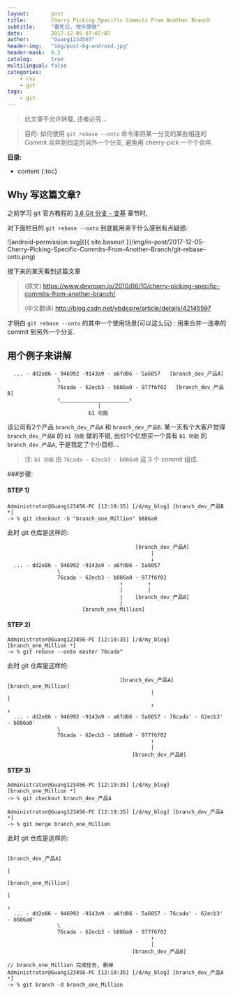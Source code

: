 ```yaml
---
layout:       post
title:        Cherry Picking Specific Commits From Another Branch
subtitle:     "要死记, 按步骤做"
date:         2017-12-05 07:07:07
author:       "Guang1234567"
header-img:   "img/post-bg-android.jpg"
header-mask:  0.3
catalog:      true
multilingual: false
categories: 
    - cvs
    - git
tags:
    - git
---
```


> 此文章不允许转载, 违者必究...

> 目的: 如何使用 `git rebase --onto` 命令来将某一分支的某些相连的 Commit 合并到指定的另外一个分支, 避免用 cherry-pick 一个个合并.

**目录:**

* content
{:toc}

## Why 写这篇文章?

之前学习 git 官方教程的 [3.6 Git 分支 - 变基](https://git-scm.com/book/zh/v2/Git-%E5%88%86%E6%94%AF-%E5%8F%98%E5%9F%BA) 章节时,

对下面栏目的 `git rebase --onto` 到底能用来干什么感到有点疑惑:

![android-permission.svg]({{ site.baseurl }}/img/in-post/2017-12-05-Cherry-Picking-Specific-Commits-From-Another-Branch/git-rebase-onto.png)


接下来的某天看到这篇文章

> (原文) https://www.devroom.io/2010/06/10/cherry-picking-specific-commits-from-another-branch/
>
> (中文翻译) http://blog.csdn.net/ybdesire/article/details/42145597

才明白 `git rebase --onto` 的其中一个使用场景(可以这么玩) : 用来合并一连串的 commit 到另外一个分支.


## 用个例子来讲解

```
  ... - dd2e86 - 946992 -9143a9 - a6fd86 - 5a6057   [branch_dev_产品A]
                \
                76cada - 62ecb3 - b886a0 - 977f6f02   [branch_dev_产品B]
                ↑______________________↑
                             |
                          b1 功能
```

该公司有2个产品 `branch_dev_产品A` 和 `branch_dev_产品B`.
某一天有个大客户觉得 `branch_dev_产品B` 的 `b1 功能` 做的不错, 出价1个亿想买一个具有 `b1 功能` 的 `branch_dev_产品A`,
于是我定了个小目标...

>注:  `b1 功能` 由 `76cada - 62ecb3 - b886a0` 这 3 个 commit 组成.


###步骤: 

#### STEP 1)

```
Administrator@Guang123456-PC [12:19:35] [/d/my_blog] [branch_dev_产品B *]
-> % git checkout -b "branch_one_Million" b886a0
```

此时 git 仓库是这样的:

```
                                         [branch_dev_产品A]        
                                              |
                                              ↓
  ... - dd2e86 - 946992 -9143a9 - a6fd86 - 5a6057  
                \
                76cada - 62ecb3 - b886a0 - 977f6f02
                                    ↑        ↑
                                    |        |
                                    |    [branch_dev_产品B]
                                    |
                        [branch_one_Million]   
```

#### STEP 2)

```
Administrator@Guang123456-PC [12:19:35] [/d/my_blog] [branch_one_Million *]
-> % git rebase --onto master 76cada^  
```

此时 git 仓库是这样的:

```
                                    [branch_dev_产品A]       [branch_one_Million]
                                              |                           |
                                              ↓                           ↓
  ... - dd2e86 - 946992 -9143a9 - a6fd86 - 5a6057 - 76cada' - 62ecb3' - b886a0'   
                \
                76cada - 62ecb3 - b886a0 - 977f6f02
                                              ↑
                                              |
                                        [branch_dev_产品B]
```

#### STEP 3)

```
Administrator@Guang123456-PC [12:19:35] [/d/my_blog] [branch_one_Million *]
-> % git checkout branch_dev_产品A
```

```
Administrator@Guang123456-PC [12:19:35] [/d/my_blog] [branch_dev_产品A *]
-> % git merge branch_one_Million
```

此时 git 仓库是这样的:

```
                                                                 [branch_dev_产品A]
                                                                          |
                                                                 [branch_one_Million]
                                                                          |
                                                                          ↓
  ... - dd2e86 - 946992 -9143a9 - a6fd86 - 5a6057 - 76cada' - 62ecb3' - b886a0'                
                \
                76cada - 62ecb3 - b886a0 - 977f6f02
                                              ↑
                                              |
                                        [branch_dev_产品B]
```

```
// branch_one_Million 完成任务, 删掉
Administrator@Guang123456-PC [12:19:35] [/d/my_blog] [branch_dev_产品A *]
-> % git branch -d branch_one_Million
```

